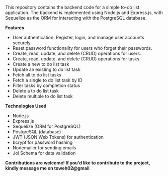 This repository contains the backend code for a simple to-do list application. 
The backend is implemented using Node.js and Express.js, with Sequelize as the ORM for interacting with the PostgreSQL database.

**Features**
- User authentication: Register, login, and manage user accounts securely.
- Reset password functionality for users who forget their passwords.
- Create, read, update, and delete (CRUD) operations for users.
- Create, read, update, and delete (CRUD) operations for tasks.
- Create a new to do list task
- Update an existing to do list task
- Fetch all to do list tasks
- Fetch a single to do list task by ID
- Filter tasks by completion status
- Delete a to do list task
- Delete multiple to do list task
  

**Technologies Used**
- Node.js
- Express.js
- Sequelize (ORM for PostgreSQL)
- PostgreSQL (database)
- JWT (JSON Web Tokens) for authentication
- bcrypt for password hashing
- Nodemailer for sending emails
- Joi Schema for data validation


  
**Contributions are welcome! If you'd like to contribute to the project, kindly message me on toweh02@gmail**



